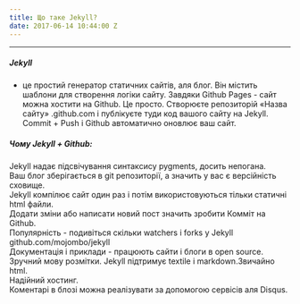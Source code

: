 ```yaml
---
title: Що таке Jekyll?
date: 2017-06-14 10:44:00 Z
---
```


---

##### **Jekyll** 
- це простий генератор статичних сайтів, аля блог. Він містить шаблони для створення логіки сайту. Завдяки Github Pages - сайт можна хостити на Github. Це просто. Створюєте репозиторій «Назва сайту» .github.com і публікуєте туди код вашого сайту на Jekyll. Commit + Push і Github автоматично оновлює ваш сайт.  
  
##### **Чому Jekyll + Github:**  

Jekyll надає підсвічування синтаксису pygments, досить непогана.  
Ваш блог зберігається в git репозиторії, а значить у вас є версійність сховище.  
Jekyll компілює сайт один раз і потім використовуються тільки статичні html файли.  
Додати зміни або написати новий пост значить зробити Комміт на Github.  
Популярність - подивіться скільки watchers і forks у Jekyll github.com/mojombo/jekyll  
Документація і приклади - працюють сайти і блоги в open source.  
Зручний мову розмітки. Jekyll підтримує textile і markdown.Звичайно html.  
Надійний хостинг.  
Коментарі в блозі можна реалізувати за допомогою сервісів аля Disqus.  
